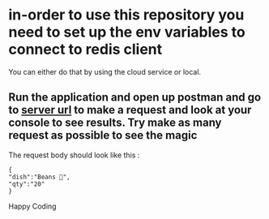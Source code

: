 # in-order  to use this repository you need to set up the env variables to connect to redis client

You can either do that by using the cloud service or local.

## Run the application and open up postman and go to [server url](http://localhost:5000) to make a request and look at your console to see results. Try make as many request as possible to see the magic

The request body should look like this :

    {
    "dish":"Beans 🥗",
    "qty":"20"
    }

Happy Coding